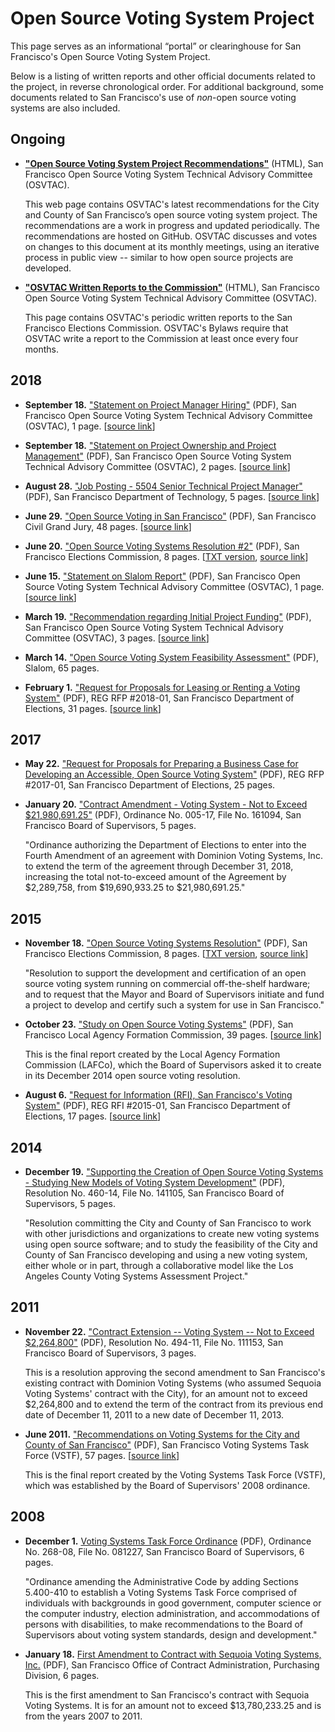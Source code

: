 # Open Source Voting System Project

This page serves as an informational “portal” or clearinghouse for San
Francisco's Open Source Voting System Project.

Below is a listing of written reports and other official documents related to
the project, in reverse chronological order. For additional background, some
documents related to San Francisco's use of _non_-open source voting systems
are also included.


## Ongoing

* **["Open Source Voting System Project
  Recommendations"](https://osvtac.github.io/recommendations/)** (HTML),
  San Francisco Open Source Voting System Technical Advisory Committee
  (OSVTAC).

  This web page contains OSVTAC's latest recommendations for the City and
  County of San Francisco’s open source voting system project. The
  recommendations are a work in progress and updated periodically. The
  recommendations are hosted on GitHub. OSVTAC discusses and votes on changes
  to this document at its monthly meetings, using an iterative process in
  public view -- similar to how open source projects are developed.

* **["OSVTAC Written Reports to the
  Commission"](https://osvtac.github.io/communications#reports-to-the-commission)**
  (HTML), San Francisco Open Source Voting System Technical Advisory
  Committee (OSVTAC).

  This page contains OSVTAC's periodic written reports to the San Francisco
  Elections Commission. OSVTAC's Bylaws require that OSVTAC write a report
  to the Commission at least once every four months.


## 2018

* **September 18.** ["Statement on Project Manager
  Hiring"](files/TAC/OSVTAC_re_Project_Manager_Hiring_Sept_18_2018.pdf)
  (PDF), San Francisco Open Source Voting System Technical Advisory Committee
  (OSVTAC), 1 page. [[source link](https://osvtac.github.io/communications)]

* **September 18.** ["Statement on Project Ownership and Project
  Management"](files/TAC/OSVTAC_re_Project_Ownership_Sept_18_2018.pdf) (PDF),
  San Francisco Open Source Voting System Technical Advisory Committee
  (OSVTAC), 2 pages. [[source link](https://osvtac.github.io/communications)]

* **August 28.** ["Job Posting - 5504 Senior Technical Project
  Manager"](files/Job_Posting_5504_Project_Manager_20180828.pdf) (PDF),
  San Francisco Department of Technology, 5 pages.
  [[source link](https://jobapscloud.com/SF/sup/BulPreview.asp?R1=TEX&R2=5504&R3=088534)]

* **June 29.** ["Open Source Voting in San
  Francisco"](files/2017-18_SFCGJ_Final_Report_Open_Source_Voting_in_San_Francisco.pdf)
  (PDF), San Francisco Civil Grand Jury,  48 pages.
  [[source link](http://civilgrandjury.sfgov.org/report.html)]

* **June 20.** ["Open Source Voting Systems Resolution
  #2"](files/elections-commission/osv-res-2/Elections_Comm_Open_Source_Voting_Res_2.pdf)
  (PDF), San Francisco Elections Commission, 8 pages.
  [[TXT version](files/elections-commission/osv-res-2/Elections_Comm_Open_Source_Voting_Res_2.txt),
  [source link](https://sfgov.org/electionscommission/motions-and-resolutions)]

* **June 15.** ["Statement on Slalom
  Report"](files/TAC/OSVTAC_Slalom_Report_Statement_June_15_2018.pdf) (PDF),
  San Francisco Open Source Voting System Technical Advisory Committee
  (OSVTAC), 1 page. [[source link](https://osvtac.github.io/communications)]

* **March 19.** ["Recommendation regarding Initial Project
  Funding"](files/TAC/OSVTAC_Recommendation_re_Funding_March_19_2018.pdf)
  (PDF), San Francisco Open Source Voting System Technical Advisory Committee
  (OSVTAC), 3 pages. [[source link](https://osvtac.github.io/communications)]

* **March 14.** ["Open Source Voting System Feasibility
  Assessment"](files/CCSF_-_Open_Source_Voting_System_-_Feasibility_Assessment_vFINAL.PDF)
  (PDF), Slalom, 65 pages.

* **February 1.** ["Request for Proposals for Leasing or Renting a Voting
  System"](files/DOE/REG_RFP_2018_FA52092.pdf) (PDF),
  REG RFP #2018-01, San Francisco Department of Elections, 31 pages.
  [[source link](http://mission.sfgov.org/OCA_BID_ATTACHMENTS/FA52092.pdf)]


## 2017

* **May 22.** ["Request for Proposals for Preparing a Business Case for
  Developing an Accessible, Open Source Voting
  System"](files/DOE/REG_RFP_2017-01_Business_Case.pdf) (PDF),
  REG RFP #2017-01, San Francisco Department of Elections, 25 pages.

* **January 20.** ["Contract Amendment - Voting System - Not to Exceed
  $21,980,691.25"](files/BOS/BOS_Ordinance_005-17.pdf) (PDF), Ordinance No.
  005-17, File No. 161094, San Francisco Board of Supervisors, 5 pages.

  "Ordinance authorizing the Department of Elections to enter into the Fourth
  Amendment of an agreement with Dominion Voting Systems, Inc. to extend the
  term of the agreement through December 31, 2018, increasing the total
  not-to-exceed amount of the Agreement by $2,289,758, from $19,690,933.25 to
  $21,980,691.25."


## 2015

* **November 18.** ["Open Source Voting Systems
  Resolution"](files/elections-commission/osv-res-1/SF_Elections_Comm_Open_Source_Voting_Res.pdf)
  (PDF), San Francisco Elections Commission, 8 pages.
  [[TXT version](files/elections-commission/osv-res-1/SF_Elections_Comm_Open_Source_Voting_Res.txt),
  [source link](https://sfgov.org/electionscommission/motions-and-resolutions)]

  "Resolution to support the development and certification of an open source
  voting system running on commercial off-the-shelf hardware; and to request
  that the Mayor and Board of Supervisors initiate and fund a project to
  develop and certify such a system for use in San Francisco."

* **October 23.** ["Study on Open Source Voting
  Systems"](files/LAFCo_Report_Open_Source_Voting.pdf) (PDF),
  San Francisco Local Agency Formation Commission, 39 pages.
  [[source link](https://sfgov.org/lafco/documents)]

  This is the final report created by the Local Agency Formation Commission
  (LAFCo), which the Board of Supervisors asked it to create in its
  December 2014 open source voting resolution.

* **August 6.** ["Request for Information (RFI), San Francisco's Voting
  System"](files/DOE/REG_RFI_2015-01_VotingSystem.pdf) (PDF),
  REG RFI #2015-01, San Francisco Department of Elections, 17 pages.
  [[source link](https://sfelections.sfgov.org/request-information-rfi-new-voting-system)]


## 2014

* **December 19.** ["Supporting the Creation of Open Source Voting Systems -
  Studying New Models of Voting System
  Development"](files/BOS/BOS_Resolution_460-14_Open_Source_Voting.pdf)
  (PDF), Resolution No. 460-14, File No. 141105, San Francisco Board of
  Supervisors, 5 pages.

  "Resolution committing the City and County of San Francisco to work with
  other jurisdictions and organizations to create new voting systems using
  open source software; and to study the feasibility of the City and County
  of San Francisco developing and using a new voting system, either whole or
  in part, through a collaborative model like the Los Angeles County Voting
  Systems Assessment Project."


## 2011

* **November 22.** ["Contract Extension -- Voting System -- Not to Exceed
  $2,264,800"](files/BOS/BOS_Contract_Ext_File_111153_Approved.pdf)
  (PDF), Resolution No. 494-11, File No. 111153, San Francisco Board of
  Supervisors, 3 pages.

  This is a resolution approving the second amendment to San Francisco's
  existing contract with Dominion Voting Systems (who assumed Sequoia Voting
  Systems' contract with the City), for an amount not to exceed $2,264,800
  and to extend the term of the contract from its previous end date of
  December 11, 2011 to a new date of December 11, 2013.

* **June 2011.** ["Recommendations on Voting Systems for the City and County
  of San Francisco"](files/VSTF_Report.pdf) (PDF), San Francisco Voting
  Systems Task Force (VSTF), 57 pages.
  [[source link](https://sfgov.org/ccsfgsa/voting-systems-task-force)]

  This is the final report created by the Voting Systems Task Force (VSTF),
  which was established by the Board of Supervisors' 2008 ordinance.


## 2008

* **December 1.** [Voting Systems Task Force
  Ordinance](files/BOS/BOS_Ordinance_268-08_VSTF.pdf) (PDF), Ordinance No.
  268-08, File No. 081227, San Francisco Board of Supervisors, 6 pages.

  "Ordinance amending the Administrative Code by adding Sections 5.400-410 to
  establish a Voting Systems Task Force comprised of individuals with
  backgrounds in good government, computer science or the computer industry,
  election administration, and accommodations of persons with disabilities,
  to make recommendations to the Board of Supervisors about voting system
  standards, design and development."

* **January 18.** [First Amendment to Contract with Sequoia Voting Systems,
  Inc.](files/DOE/DominContract1stAmend-2008.pdf) (PDF), San Francisco
  Office of Contract Administration, Purchasing Division, 6 pages.

  This is the first amendment to San Francisco's contract with Sequoia
  Voting Systems. It is for an amount not to exceed $13,780,233.25 and is
  from the years 2007 to 2011.
